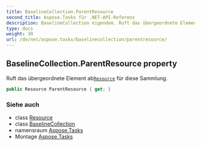 ```yaml
---
title: BaselineCollection.ParentResource
second_title: Aspose.Tasks für .NET-API-Referenz
description: BaselineCollection eigendom. Ruft das übergeordnete Element abResource für diese Sammlung.
type: docs
weight: 30
url: /de/net/aspose.tasks/baselinecollection/parentresource/
---
```

## BaselineCollection.ParentResource property

Ruft das übergeordnete Element ab[`Resource`](../../resource/) für diese Sammlung.

```csharp
public Resource ParentResource { get; }
```

### Siehe auch

* class [Resource](../../resource/)
* class [BaselineCollection](../)
* namensraum [Aspose.Tasks](../../baselinecollection/)
* Montage [Aspose.Tasks](../../../)


